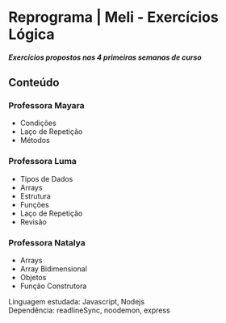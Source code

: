 # Reprograma | Meli - Exercícios Lógica
##### Exercícios propostos nas 4 primeiras semanas de curso

## Conteúdo
### Professora Mayara
- Condições<br>
- Laço de Repetição<br>
- Métodos<br>

### Professora Luma
- Tipos de Dados<br>
- Arrays<br>
- Estrutura<br>
- Funções<br>
- Laço de Repetição<br>
- Revisão<br>

### Professora Natalya
- Arrays<br>
- Array Bidimensional<br>
- Objetos<br>
- Função Construtora<br>

Linguagem estudada: Javascript, Nodejs <br>
Dependência: readlineSync, noodemon, express

